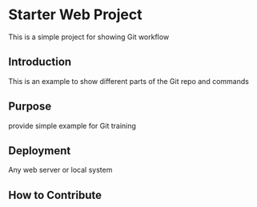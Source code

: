 # Starter Web Project


This is a simple project for showing Git workflow

## Introduction
This is an example to show different parts of the Git repo and commands
## Purpose
provide simple example for Git training
## Deployment
Any web server or local system
## How to Contribute